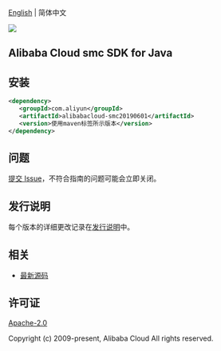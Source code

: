 [English](README.md) | 简体中文

![](https://aliyunsdk-pages.alicdn.com/icons/AlibabaCloud.svg)

## Alibaba Cloud smc SDK for Java

## 安装

```xml
<dependency>
   <groupId>com.aliyun</groupId>
   <artifactId>alibabacloud-smc20190601</artifactId>
   <version>使用maven标签所示版本</version>
</dependency>
```

## 问题

[提交 Issue](https://github.com/aliyun/alibabacloud-java-async-sdk/issues/new)，不符合指南的问题可能会立即关闭。

## 发行说明

每个版本的详细更改记录在[发行说明](./ChangeLog.txt)中。

## 相关

- [最新源码](https://github.com/aliyun/alibabacloud-async-java-sdk/)

## 许可证

[Apache-2.0](http://www.apache.org/licenses/LICENSE-2.0)

Copyright (c) 2009-present, Alibaba Cloud All rights reserved.
